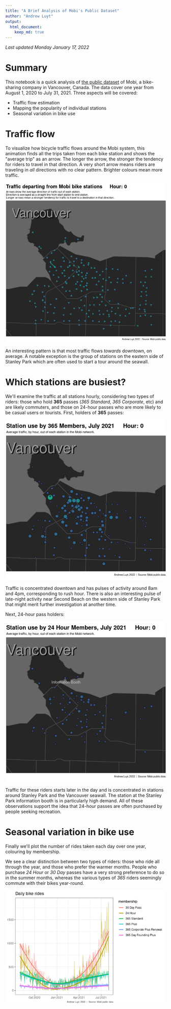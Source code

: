 ```yaml
---
title: "A Brief Analysis of Mobi's Public Dataset"
author: "Andrew Luyt"
output:
  html_document:
    keep_md: true
---
```


*Last updated Monday January 17, 2022*










# Summary

This notebook is a quick analysis of 
[the public dataset](https://www.mobibikes.ca/en/system-data) of Mobi, a 
bike-sharing company in Vancouver, Canada. The data cover one year from August 
1, 2020 to July 31, 2021.  Three aspects will be covered:

- Traffic flow estimation
- Mapping the popularity of individual stations
- Seasonal variation in bike use

# Traffic flow

To visualize how bicycle traffic flows around the Mobi system, this animation
finds all the trips taken from each bike station and shows the "average
trip" as an arrow. The longer the arrow, the stronger the tendency for
riders to travel in that direction. A very short arrow
means riders are traveling in *all* directions with no clear pattern. Brighter
colours mean more traffic.

![](README_files/figure-html/departing_traffic_by_all_members-1.gif)<!-- -->

An interesting pattern is that most traffic flows *towards* downtown, on average.
A notable exception is the group of stations on the eastern side of Stanley Park which
are often used to start a tour around the seawall.

# Which stations are busiest?

We'll examine the traffic at all stations hourly, considering two types of riders:
those who hold **365** passes (*365 Standard, 365 Corporate*, etc) and are 
likely commuters, and those on 24-hour passes who are more likely to be casual 
users or tourists. First, holders of **365** passes: 

![](README_files/figure-html/animate_station_volume_365-1.gif)<!-- -->

Traffic is concentrated downtown and
has pulses of activity around 8am and 4pm, corresponding to rush hour. There
is also an interesting pulse of late-night activity near Second Beach on the
western side of Stanley Park that might merit further investigation at
another time.

Next, 24-hour pass holders: 

![](README_files/figure-html/animate_station_volume_24_hour-1.gif)<!-- -->

Traffic for these riders starts later in the day
and is concentrated in stations around Stanley Park and the 
Vancouver seawall.  The station at the Stanley Park information
booth is in particularly high demand.  All of these observations support the
idea that 24-hour passes are often purchased by people seeking recreation.

# Seasonal variation in bike use

Finally we'll plot the number of rides taken each day over one year, 
colouring by membership.  

We see a clear distinction between two types of riders: those who
ride all through the year, and those who prefer the warmer months. People
who purchase *24 Hour* or *30 Day* passes have a very strong preference to
do so in the summer months, whereas the various types of *365* riders seemingly
commute with their bikes year-round.

![](README_files/figure-html/seasonal_variation-1.png)<!-- -->
